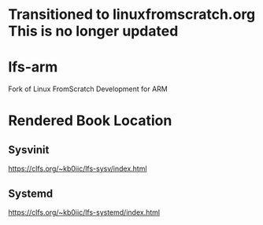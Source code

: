 # Transitioned to linuxfromscratch.org  This is no longer updated

# lfs-arm
Fork of Linux FromScratch Development for ARM

# Rendered Book Location

## Sysvinit
https://clfs.org/~kb0iic/lfs-sysv/index.html
## Systemd
https://clfs.org/~kb0iic/lfs-systemd/index.html
